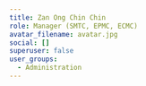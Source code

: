 ```yaml
---
title: Zan Ong Chin Chin
role: Manager (SMTC, EPMC, ECMC)
avatar_filename: avatar.jpg
social: []
superuser: false
user_groups:
  - Administration
---
```


